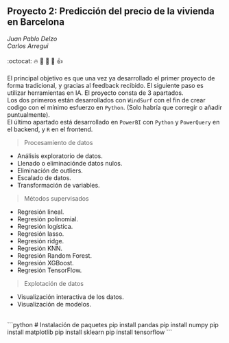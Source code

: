 ## Proyecto 2: Predicción del precio de la vivienda en Barcelona 
*Juan Pablo Delzo*<br>
*Carlos Arregui*<br> <br>
:octocat: :fire: :pray: :muscle: :walking: :thumbsup:<br> <br>
El principal objetivo es que una vez ya desarrollado el primer proyecto de forma tradicional, y gracias al feedback recibido. El siguiente paso es utilizar herramientas en IA.
El proyecto consta de 3 apartados. <br>
Los dos primeros están desarrollados con `WindSurf` con el fin de crear codigo con el mínimo esfuerzo en `Python`. (Solo habría que corregir o añadir puntualmente).<br>
El último apartado está desarrollado en `PowerBI` con `Python` y `PowerQuery` en el backend, y `R` en el frontend. <br>
> Procesamiento de datos
- Análisis exploratorio de datos.
- Llenado o eliminaciónde datos nulos.
- Eliminación de outliers.
- Escalado de datos.
- Transformación de variables.
> Métodos supervisados
- Regresión lineal.
- Regresión polinomial.
- Regresión logística.
- Regresión lasso.
- Regresión ridge.
- Regresión KNN.
- Regresión Random Forest.
- Regresión XGBoost.
- Regresión TensorFlow.
> Explotación de datos
- Visualización interactiva de los datos.
- Visualización de modelos. 
<br>
```python
# Instalación de paquetes
pip install pandas
pip install numpy
pip install matplotlib
pip install sklearn
pip install tensorflow
```
